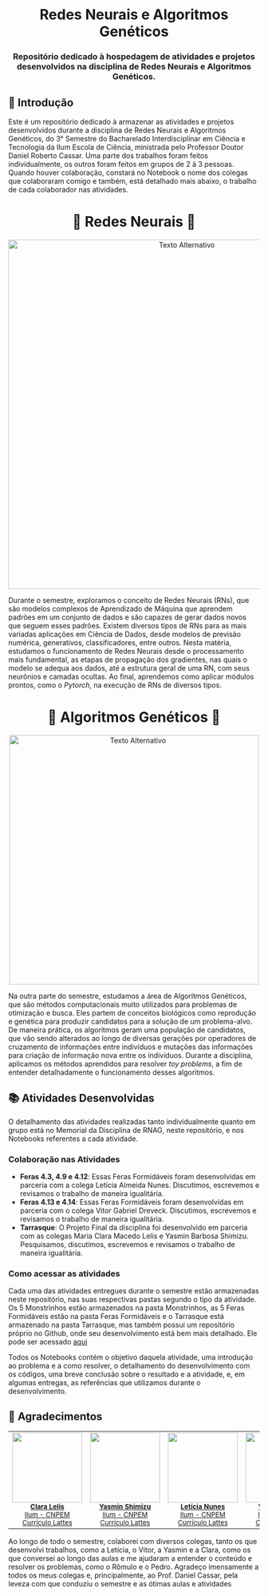 <h1 align='center'> Redes Neurais e Algoritmos Genéticos </h1>

<h3 align='center'>Repositório dedicado à hospedagem de atividades e projetos desenvolvidos na disciplina de Redes Neurais e Algoritmos Genéticos.</h4>

## 📝 Introdução

Este é um repositório dedicado à armazenar as atividades e projetos desenvolvidos durante a disciplina de Redes Neurais e Algoritmos Genéticos, do 3° Semestre do Bacharelado Interdisciplinar em Ciência e Tecnologia da Ilum Escola de Ciência, ministrada pelo Professor Doutor Daniel Roberto Cassar. Uma parte dos trabalhos foram feitos individualmente, os outros foram feitos em grupos de 2 à 3 pessoas. Quando houver colaboração, constará no Notebook o nome dos colegas que colaboraram comigo e também, está detalhado mais abaixo, o trabalho de cada colaborador nas atividades.

<h1 align='center'> 🧠 Redes Neurais 🤖 </h1>

<div align="center">
  <img src="https://github.com/user-attachments/assets/9ee3005c-6655-408d-889a-e3da9cbc793b" alt="Texto Alternativo" width="700">
</div>

Durante o semestre, exploramos o conceito de Redes Neurais (RNs), que são modelos complexos de Aprendizado de Máquina que aprendem padrões em um conjunto de dados e são capazes de gerar dados novos que seguem esses padrões. Existem diversos tipos de RNs para as mais variadas aplicações em Ciência de Dados, desde modelos de previsão numérica, generativos, classificadores, entre outros. Nesta matéria, estudamos o funcionamento de Redes Neurais desde o processamento mais fundamental, as etapas de propagação dos gradientes, nas quais o modelo se adequa aos dados, até a estrutura geral de uma RN, com seus neurônios e camadas ocultas. Ao final, aprendemos como aplicar módulos prontos, como o *Pytorch*, na execução de RNs de diversos tipos.

<h1 align='center'> 🧬 Algoritmos Genéticos 🌱 </h1>

<div align="center">
  <img src="https://github.com/user-attachments/assets/c38898a3-3dcf-44cf-9fd5-f82332057790" alt="Texto Alternativo" width="500">
</div>

Na outra parte do semestre, estudamos a área de Algoritmos Genéticos, que são métodos computacionais muito utilizados para problemas de otimização e busca. Eles partem de conceitos biológicos como reprodução e genética para produzir candidatos para a solução de um problema-alvo. De maneira prática, os algoritmos geram uma população de candidatos, que vão sendo alterados ao longo de diversas gerações por operadores de cruzamento de informações entre indivíduos e mutações das informações para criação de informação nova entre os indivíduos. Durante a disciplina, aplicamos os métodos aprendidos para resolver *toy problems*, a fim de entender detalhadamente o funcionamento desses algoritmos.

## 📚 Atividades Desenvolvidas
O detalhamento das atividades realizadas tanto individualmente quanto em grupo está no Memorial da Disciplina de RNAG, neste repositório, e nos Notebooks referentes a cada atividade. 
### Colaboração nas Atividades
- **Feras 4.3, 4.9 e 4.12**: Essas Feras Formidáveis foram desenvolvidas em parceria com a colega Letícia Almeida Nunes. Discutimos, escrevemos e revisamos o trabalho de maneira igualitária.
- **Feras 4.13 e 4.14**: Essas Feras Formidáveis foram desenvolvidas em parceria com o colega Vitor Gabriel Dreveck. Discutimos, escrevemos e revisamos o trabalho de maneira igualitária.
- **Tarrasque**: O Projeto Final da disciplina foi desenvolvido em parceria com as colegas Maria Clara Macedo Lelis e Yasmin Barbosa Shimizu. Pesquisamos, discutimos, escrevemos e revisamos o trabalho de maneira igualitária.

### Como acessar as atividades
Cada uma das atividades entregues durante o semestre estão armazenadas neste repositório, nas suas respectivas pastas segundo o tipo da atividade. Os 5 Monstrinhos estão armazenados na pasta Monstrinhos, as 5 Feras Formidáveis estão na pasta Feras Formidáveis e o Tarrasque está armazenado na pasta Tarrasque, mas também possui um repositório próprio no Github, onde seu desenvolvimento está bem mais detalhado. Ele pode ser acessado [aqui](https://github.com/GabrielMartinsSousa/Tarrasque-Previs-o-de-pH-com-Rede-Neural-MLP)

Todos os Notebooks contém o objetivo daquela atividade, uma introdução ao problema e a como resolver, o detalhamento do desenvolvimento com os códigos, uma breve conclusão sobre o resultado e a atividade, e, em algumas entregas, as referências que utilizamos durante o desenvolvimento.

## 🤝 Agradecimentos
<table align="center">
  <tr>
    <!-- Desenvolvedor 1 -->
    <td align="center">
      <img src="https://avatars.githubusercontent.com/u/172424981?v=4" width="140"><br>
      <sub>
        <strong>
          <a href="https://github.com/ClaraLelis" target="_blank">Clara Lelis</a>
        </strong>
      </sub><br>
      <sub><a href="https://ilum.cnpem.br/" target="_blank">Ilum - CNPEM</a></sub><br>
      <sub><a href="http://lattes.cnpq.br/6123003951073965" target="_blank">Currículo Lattes</a></sub><br>
    </td>
    <!-- Desenvolvedor 2 -->
    <td align="center">
      <img src="https://avatars.githubusercontent.com/u/171518829?v=4" width="140"><br>
      <sub>
        <strong>
          <a href="https://github.com/yasminbshimizu" target="_blank">Yasmin Shimizu</a>
        </strong>
      </sub><br>
      <sub><a href="https://ilum.cnpem.br/" target="_blank">Ilum - CNPEM</a></sub><br>
      <sub><a href="https://lattes.cnpq.br/7813674402525956">Currículo Lattes</a></sub><br>
    </td>
    <!-- Desenvolvedor 3 -->
    <td align="center">
      <img src="https://avatars.githubusercontent.com/u/172425156?v=4" width="140"><br>
      <sub>
        <strong>
          <a href="https://github.com/leticiaalmnunes" target="_blank">Letícia Nunes</a>
        </strong>
      </sub><br>
      <sub><a href="https://ilum.cnpem.br/" target="_blank">Ilum - CNPEM</a></sub><br>
      <sub><a href="https://lattes.cnpq.br/7813674402525956">Currículo Lattes</a></sub><br>
    </td>
    <!-- Desenvolvedor 4 -->
    <td align="center">
      <img src="https://avatars.githubusercontent.com/u/170521728?v=4" width="140"><br>
      <sub>
        <strong>
          <a href="https://github.com/vitordreveck-ilum" target="_blank">Vitor Dreveck</a>
        </strong>
      </sub><br>
      <sub><a href="https://ilum.cnpem.br/" target="_blank">Ilum - CNPEM</a></sub><br>
      <sub><a href="https://lattes.cnpq.br/7813674402525956">Currículo Lattes</a></sub><br>
    </td>
    <!-- Desenvolvedor 5 -->
    <td align="center">
      <img src="https://avatars.githubusercontent.com/u/111528424?v=4" width="140"><br>
      <sub>
        <strong>
          <a href="https://github.com/romulorcruz" target="_blank">Rômulo Cruz</a>
        </strong>
      </sub><br>
      <sub><a href="https://ilum.cnpem.br/" target="_blank">Ilum - CNPEM</a></sub><br>
      <sub><a href="https://lattes.cnpq.br/7813674402525956">Currículo Lattes</a></sub><br>
    </td>
    <!-- Desenvolvedor 6 -->
    <td align="center">
      <img src="https://avatars.githubusercontent.com/u/172424921?v=4" width="140"><br>
      <sub>
        <strong>
          <a href="https://github.com/pedrocoelhogf" target="_blank">Pedro Freitas</a>
        </strong>
      </sub><br>
      <sub><a href="https://ilum.cnpem.br/" target="_blank">Ilum - CNPEM</a></sub><br>
      <sub><a href="https://lattes.cnpq.br/7813674402525956">Currículo Lattes</a></sub><br>
    </td>
  <!-- Desenvolvedor 7 -->
     <td align="center">
      <img src="https://avatars.githubusercontent.com/u/9871905?v=4" width="140"><br>
      <sub>
        <strong>
          <a href="https://github.com/drcassar" target="_blank">Prof. Daniel Cassar</a>
        </strong>
      </sub><br>
      <sub><a href="https://ilum.cnpem.br/" target="_blank">Ilum - CNPEM</a></sub><br>
      <sub><a href="https://lattes.cnpq.br/7813674402525956">Currículo Lattes</a></sub><br>
    </td>
  </tr>
</table>

Ao longo de todo o semestre, colaborei com diversos colegas, tanto os que desenvolvi trabalhos, como a Letícia, o Vitor, a Yasmin e a Clara, como os que conversei ao longo das aulas e me ajudaram a entender o conteúdo e resolver os problemas, como o Rômulo e o Pedro. Agradeço imensamente a todos os meus colegas e, principalmente, ao Prof. Daniel Cassar, pela leveza com que conduziu o semestre e as ótimas aulas e atividades
